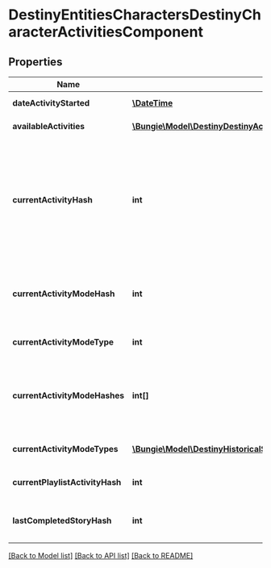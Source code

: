 # DestinyEntitiesCharactersDestinyCharacterActivitiesComponent

## Properties
Name | Type | Description | Notes
------------ | ------------- | ------------- | -------------
**dateActivityStarted** | [**\DateTime**](\DateTime.md) | The last date that the user started playing an activity. | [optional] 
**availableActivities** | [**\Bungie\Model\DestinyDestinyActivity[]**](DestinyDestinyActivity.md) | The list of activities that the user can play. | [optional] 
**currentActivityHash** | **int** | If the user is in an activity, this will be the hash of the Activity being played. Note that you must combine this info with currentActivityModeHash to get a real picture of what the user is doing right now. For instance, PVP \&quot;Activities\&quot; are just maps: it&#39;s the ActivityMode that determines what type of PVP game they&#39;re playing. | [optional] 
**currentActivityModeHash** | **int** | If the user is in an activity, this will be the hash of the activity mode being played. Combine with currentActivityHash to give a person a full picture of what they&#39;re doing right now. | [optional] 
**currentActivityModeType** | **int** | And the current activity&#39;s most specific mode type, if it can be found. | [optional] 
**currentActivityModeHashes** | **int[]** | If the user is in an activity, this will be the hashes of the DestinyActivityModeDefinition being played. Combine with currentActivityHash to give a person a full picture of what they&#39;re doing right now. | [optional] 
**currentActivityModeTypes** | [**\Bungie\Model\DestinyHistoricalStatsDefinitionsDestinyActivityModeType[]**](DestinyHistoricalStatsDefinitionsDestinyActivityModeType.md) | All Activity Modes that apply to the current activity being played, in enum form. | [optional] 
**currentPlaylistActivityHash** | **int** | If the user is in a playlist, this is the hash identifier for the playlist that they chose. | [optional] 
**lastCompletedStoryHash** | **int** | This will have the activity hash of the last completed story/campaign mission, in case you care about that. | [optional] 

[[Back to Model list]](../README.md#documentation-for-models) [[Back to API list]](../README.md#documentation-for-api-endpoints) [[Back to README]](../README.md)


